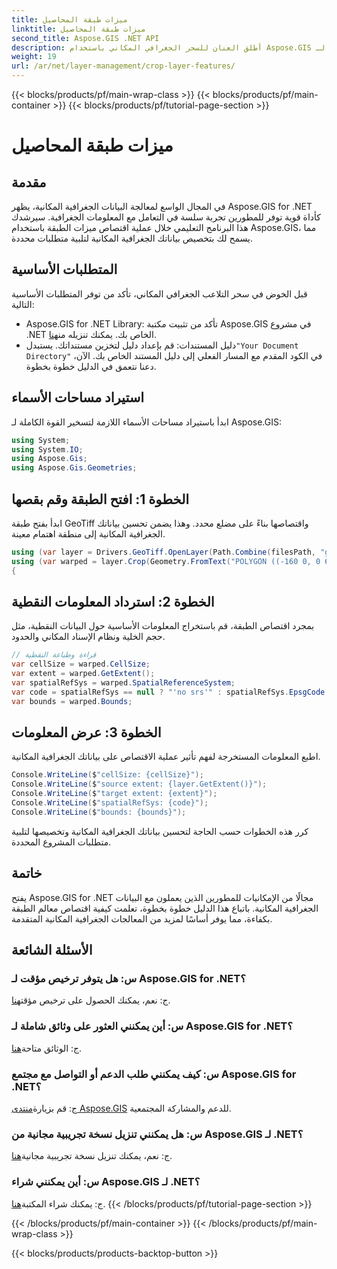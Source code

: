 ```yaml
---
title: ميزات طبقة المحاصيل
linktitle: ميزات طبقة المحاصيل
second_title: Aspose.GIS .NET API
description: أطلق العنان للسحر الجغرافي المكاني باستخدام Aspose.GIS لـ .NET! ميزات طبقة المحاصيل دون عناء. تحميل النسخة التجريبية المجانية من الآن. #Aspose #GIS #geospatial
weight: 19
url: /ar/net/layer-management/crop-layer-features/
---
```


{{< blocks/products/pf/main-wrap-class >}}
{{< blocks/products/pf/main-container >}}
{{< blocks/products/pf/tutorial-page-section >}}

# ميزات طبقة المحاصيل

## مقدمة
في المجال الواسع لمعالجة البيانات الجغرافية المكانية، يظهر Aspose.GIS for .NET كأداة قوية توفر للمطورين تجربة سلسة في التعامل مع المعلومات الجغرافية. سيرشدك هذا البرنامج التعليمي خلال عملية اقتصاص ميزات الطبقة باستخدام Aspose.GIS، مما يسمح لك بتخصيص بياناتك الجغرافية المكانية لتلبية متطلبات محددة.
## المتطلبات الأساسية
قبل الخوض في سحر التلاعب الجغرافي المكاني، تأكد من توفر المتطلبات الأساسية التالية:
-  Aspose.GIS for .NET Library: تأكد من تثبيت مكتبة Aspose.GIS في مشروع .NET الخاص بك. يمكنك تنزيله من[هنا](https://releases.aspose.com/gis/net/).
-  دليل المستندات: قم بإعداد دليل لتخزين مستنداتك. يستبدل`"Your Document Directory"` في الكود المقدم مع المسار الفعلي إلى دليل المستند الخاص بك.
الآن، دعنا نتعمق في الدليل خطوة بخطوة.
## استيراد مساحات الأسماء
ابدأ باستيراد مساحات الأسماء اللازمة لتسخير القوة الكاملة لـ Aspose.GIS:
```csharp
using System;
using System.IO;
using Aspose.Gis;
using Aspose.Gis.Geometries;
```
## الخطوة 1: افتح الطبقة وقم بقصها
ابدأ بفتح طبقة GeoTiff واقتصاصها بناءً على مضلع محدد. وهذا يضمن تحسين بياناتك الجغرافية المكانية إلى منطقة اهتمام معينة.
```csharp
using (var layer = Drivers.GeoTiff.OpenLayer(Path.Combine(filesPath, "geodetic_world.tif")))
using (var warped = layer.Crop(Geometry.FromText("POLYGON ((-160 0, 0 60, 160 0, 0 -160, -160 0))")))
{
```
## الخطوة 2: استرداد المعلومات النقطية
بمجرد اقتصاص الطبقة، قم باستخراج المعلومات الأساسية حول البيانات النقطية، مثل حجم الخلية ونظام الإسناد المكاني والحدود.
```csharp
// قراءة وطباعة النقطية
var cellSize = warped.CellSize;
var extent = warped.GetExtent();
var spatialRefSys = warped.SpatialReferenceSystem;
var code = spatialRefSys == null ? "'no srs'" : spatialRefSys.EpsgCode.ToString();
var bounds = warped.Bounds;
```
## الخطوة 3: عرض المعلومات
اطبع المعلومات المستخرجة لفهم تأثير عملية الاقتصاص على بياناتك الجغرافية المكانية.
```csharp
Console.WriteLine($"cellSize: {cellSize}");
Console.WriteLine($"source extent: {layer.GetExtent()}");
Console.WriteLine($"target extent: {extent}");
Console.WriteLine($"spatialRefSys: {code}");
Console.WriteLine($"bounds: {bounds}");
```
كرر هذه الخطوات حسب الحاجة لتحسين بياناتك الجغرافية المكانية وتخصيصها لتلبية متطلبات المشروع المحددة.
## خاتمة
يفتح Aspose.GIS for .NET مجالًا من الإمكانيات للمطورين الذين يعملون مع البيانات الجغرافية المكانية. باتباع هذا الدليل خطوة بخطوة، تعلمت كيفية اقتصاص معالم الطبقة بكفاءة، مما يوفر أساسًا لمزيد من المعالجات الجغرافية المكانية المتقدمة.
## الأسئلة الشائعة
### س: هل يتوفر ترخيص مؤقت لـ Aspose.GIS for .NET؟
 ج: نعم، يمكنك الحصول على ترخيص مؤقت[هنا](https://purchase.aspose.com/temporary-license/).
### س: أين يمكنني العثور على وثائق شاملة لـ Aspose.GIS for .NET؟
 ج: الوثائق متاحة[هنا](https://reference.aspose.com/gis/net/).
### س: كيف يمكنني طلب الدعم أو التواصل مع مجتمع Aspose.GIS for .NET؟
 ج: قم بزيارة[منتدى Aspose.GIS](https://forum.aspose.com/c/gis/33) للدعم والمشاركة المجتمعية.
### س: هل يمكنني تنزيل نسخة تجريبية مجانية من Aspose.GIS لـ .NET؟
 ج: نعم، يمكنك تنزيل نسخة تجريبية مجانية[هنا](https://releases.aspose.com/).
### س: أين يمكنني شراء Aspose.GIS لـ .NET؟
 ج: يمكنك شراء المكتبة[هنا](https://purchase.aspose.com/buy).
{{< /blocks/products/pf/tutorial-page-section >}}

{{< /blocks/products/pf/main-container >}}
{{< /blocks/products/pf/main-wrap-class >}}

{{< blocks/products/products-backtop-button >}}

